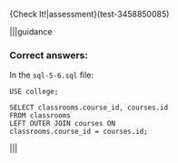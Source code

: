 {Check It!|assessment}(test-3458850085)

|||guidance

### Correct answers:

In the `sql-5-6.sql` file:

`USE college;`

```
SELECT classrooms.course_id, courses.id 
FROM classrooms
LEFT OUTER JOIN courses ON
classrooms.course_id = courses.id;
```

|||